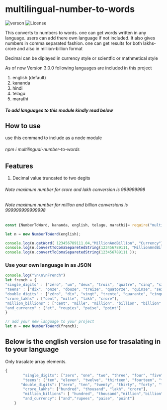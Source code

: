 # multilingual-number-to-words
![verson](https://img.shields.io/badge/version-6.0.0-green.svg)
![License](https://img.shields.io/badge/License-MIT-yellowgreen.svg)


This converts to numbers to words. one can get words written in any language. users can add there own language if not included. It also gives numbers in comma separated fashion. one can get results for both lakhs-crore and also in million-billion format

Decimal can be diplayed in currency style or scientfic or mathmetical style


As of now Version 3.0.0 following languages are included in this project
1. english (default)
2. kananda
3. hindi
4. telagu
5. marathi
##### To add languages to this module kindly read below

## How to use
use this command to include as a node module
###### npm i multilingual-number-to-words

## Features
1. Decimal value truncated to two degits

###### Note maximum number for crore and lakh conversion is 999999998
###### Note maximum number for million and billion conversions is 999999999999998

```javascript
const {NumberToWord, kananda, english, telagu, marathi}= require("multilingual-number-to-words")

let n = new NumberToWord(english);

console.log(n.getWord( 123456789111.04,"MillionAndBillion", "Currency"));
console.log(n.convertToComaSeparetedString(123456789111, "MillionAndBillion"));
console.log(n.convertToComaSeparetedString(123456789111 ));


```


### Use your own language in as JSON
```javascript
console.log("\n\n\nFrench")
let french = {
"single_digits" : ["zéro", "un", "deux", "trois", "quatre", "cinq", "six", "sept", "huit", "neuf"],
"teens" : ["dix", "onze", "douze", "treize", "quatorze", "quinze", "seize", "dix-sept", "dix-huit", "dix-neuf"],
"double_digits" : ["zéro", "dix", "vingt", "trente", "quarante", "cinquante", "soixante", "soixante-dix", "quatre-vingts", "quatre-vingt-dix" ],
"crore_lakhs" : ["cent", "mille", "lakh", "crore"],
"million_billions" : ["cent", "mille", "million", "billion", "billion", "quadrillion"],
"and_currency" : ["et", "roupies", "paise", "point"]
}

// add your new language to your project
let n = new NumberToWord(french);
```

## Below is the english version use for trasalating in to your language
Only trasalate array elements.
```javascript
{   
        "single_digits": ["zero", "one", "two", "three", "four", "five", "six", "seven", "eight", "nine"],
        "teens": ["ten", "eleven", "twelve", "thirteen", "fourteen", "fifteen", "sixteen", "seventeen", "eighteen", "nineteen"],
       "double_digits": ["zero", "ten", "twenty", "thirty", "forty", "fifty", "sixty", "seventy", "eighty", "ninety"],
        "crore_lakhs": ["hundred", "thousand", "lakh", "crore"],
        "million_billions": [ "hundred", "thousand","million","billion","trillion","quadrillion"],
        "and_currency": ["and","rupees", "paise", "point"]
    }
```


